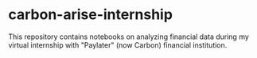 # carbon-arise-internship
This repository contains notebooks on analyzing financial data during my virtual internship with "Paylater" (now Carbon) financial institution.
